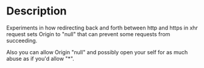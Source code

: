 Description
==

Experiments in how redirecting back and forth between http and https in xhr request sets Origin to "null" that can prevent some requests from succeeding.

Also you can allow Origin "null" and possibly open your self for as much abuse as if you'd allow "*".